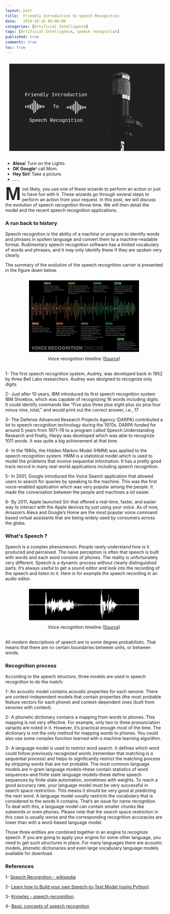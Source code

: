 ```yaml
---
layout: post
title:  Friendly Introduction to Speech Recognition
date:   2019-10-16 00:00:00
categories: [Artificial Intelligence]
tags: [Artificial Intelligence, speech recognition]
published: true
comments: true
toc: true
---
```



<center><img src="/images/post6/Speech-Recognition-Intro.png" alt="Introduction to NDK for mobile apps" style="max-width: 100%; height: auto; margin:2%;"/></center>


- **Alexa**! Turn on the Lights.
- **OK Google**! call Mom.
- **Hey Siri**! Take a picture.
- **. . .**

<style>
.lettrine {
	color: #292929;
	float: left;
  font-size:60px;
	font-weight:bold;
	line-height:40px;
	padding-top:4px;
  padding-right:4px;
	font-family: arial;
}
</style>
<span class="lettrine">M</span>ost likely, you use one of these wizards to perform an action or just to have fun with it. These wizards go through several steps to perform an action from your request. In this post, we will discuss the evolution of speech recognition throw time. We will then detail the model and the recent speech recognition applications.


### A run back to history

Speech recognition is the ability of a machine or program to identify words and phrases in spoken language and convert them to a machine-readable format. Rudimentary speech recognition software has a limited vocabulary of words and phrases, and it may only identify these if they are spoken very clearly.

The summary of the evolution of the speech recognition carrier is presented in the figure down below.

<center><img src="/images/post6/timeline.png" alt="Introduction to NDK for mobile apps" style="max-width: 70%; height: auto; margin:2%;"/></center>

<center>
Voice recognition timeline (<a href="https://www.knowles.com/about-knowles/blog/speech-recognition">Source</a>)
</center>
<br/>

1- The first speech recognition system, Audrey, was developed back in 1952 by three Bell Labs researchers. Audrey was designed to recognize only digits

2- Just after 10 years, IBM introduced its first speech recognition system IBM Shoebox, which was capable of recognizing 16 words including digits. It could identify commands like “Five plus three plus eight plus six plus four minus nine, total,” and would print out the correct answer, i.e., 17

3- The Defense Advanced Research Projects Agency (DARPA) contributed a lot to speech recognition technology during the 1970s. DARPA funded for around 5 years from 1971–76 to a program called Speech Understanding Research and finally, Harpy was developed which was able to recognize 1011 words. It was quite a big achievement at that time.

4- In the 1980s, the Hidden Markov Model (HMM) was applied to the speech recognition system. HMM is a statistical model which is used to model the problems that involve sequential information. It has a pretty good track record in many real-world applications including speech recognition.

5- In 2001, Google introduced the Voice Search application that allowed users to search for queries by speaking to the machine. This was the first voice-enabled application which was very popular among the people. It made the conversation between the people and machines a lot easier.

6- By 2011, Apple launched Siri that offered a real-time, faster, and easier way to interact with the Apple devices by just using your voice. As of now, Amazon’s Alexa and Google’s Home are the most popular voice command based virtual assistants that are being widely used by consumers across the globe.

### What's Speech ?

Speech is a complex phenomenon. People rarely understand how is it produced and perceived. The naive perception is often that speech is built with words and each word consists of phones. The reality is unfortunately very different. Speech is a dynamic process without clearly distinguished parts. It’s always useful to get a sound editor and look into the recording of the speech and listen to it. Here is for example the speech recording in an audio editor.

<center><img src="/images/post6/waveform.png" alt="Introduction to NDK for mobile apps" style="max-width: 70%; height: auto; margin:2%;"/></center>

<center>
Voice recognition timeline (<a href="https://cmusphinx.github.io/wiki/tutorialconcepts/">Source</a>)
</center>
<br/>

All modern descriptions of speech are to some degree probabilistic. That means that there are no certain boundaries between units, or between words.

### Recognition process

According to the speech structure, three models are used in speech recognition to do the match:

1- An acoustic model contains acoustic properties for each senone. There are context-independent models that contain properties (the most probable feature vectors for each phone) and context-dependent ones (built from senones with context).

2- A phonetic dictionary contains a mapping from words to phones. This mapping is not very effective. For example, only two to three pronunciation variants are noted in it. However, it’s practical enough most of the time. The dictionary is not the only method for mapping words to phones. You could also use some complex function learned with a machine learning algorithm.

3- A language model is used to restrict word search. It defines which word could follow previously recognized words (remember that matching is a sequential process) and helps to significantly restrict the matching process by stripping words that are not probable. The most common language models are n-gram language models–these contain statistics of word sequences–and finite state language models–these define speech sequences by finite state automation, sometimes with weights. To reach a good accuracy rate, your language model must be very successful in search space restriction. This means it should be very good at predicting the next word. A language model usually restricts the vocabulary that is considered to the words it contains. That’s an issue for name recognition. To deal with this, a language model can contain smaller chunks like subwords or even phones. Please note that the search space restriction in this case is usually worse and the corresponding recognition accuracies are lower than with a word-based language model.

Those three entities are combined together in an engine to recognize speech. If you are going to apply your engine for some other language, you need to get such structures in place. For many languages there are acoustic models, phonetic dictionaries and even large vocabulary language models available for download.



### References

1- [Speech Recognition - wikipedia](https://en.wikipedia.org/wiki/Speech_recognition)

2- [Learn how to Build your own Speech-to-Text Model (using Python)](https://medium.com/analytics-vidhya/learn-how-to-build-your-own-speech-to-text-model-using-python-cd8a6564e720)

3- [Knowles - speech-recognition](https://www.knowles.com/about-knowles/blog/speech-recognition)

4- [Basic concepts of speech recognition](https://cmusphinx.github.io/wiki/tutorialconcepts/)
